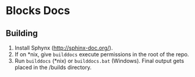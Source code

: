 Blocks Docs
===========

Building
--------
1. Install Sphynx (http://sphinx-doc.org/).
2. If on *nix, give `builddocs` execute permissions in the root of the repo.
3. Run `builddocs` (*nix) or `builddocs.bat` (Windows).  Final output gets placed in the /builds directory.
